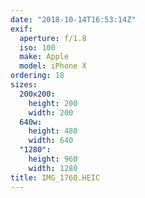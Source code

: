 ```yaml
---
date: "2018-10-14T16:53:14Z"
exif:
  aperture: f/1.8
  iso: 100
  make: Apple
  model: iPhone X
ordering: 18
sizes:
  200x200:
    height: 200
    width: 200
  640w:
    height: 480
    width: 640
  "1280":
    height: 960
    width: 1280
title: IMG_1760.HEIC
---
```

